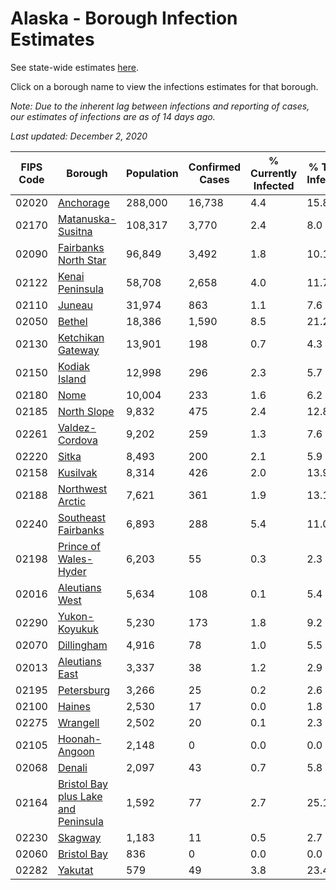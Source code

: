 # Alaska - Borough Infection Estimates

See state-wide estimates [here](/infections/us-ak).

Click on a borough name to view the infections estimates for that borough.

*Note: Due to the inherent lag between infections and reporting of cases, our estimates of infections are as of 14 days ago.*

*Last updated: December 2, 2020*

|   FIPS Code |                                                                    Borough |   Population |   Confirmed Cases |   % Currently Infected |   % Total Infected |
|-------------|----------------------------------------------------------------------------|--------------|-------------------|------------------------|--------------------|
|       02020 |                                                     [Anchorage](anchorage) |      288,000 |            16,738 |                    4.4 |               15.8 |
|       02170 |                                     [Matanuska-Susitna](matanuska-susitna) |      108,317 |             3,770 |                    2.4 |                8.0 |
|       02090 |                               [Fairbanks North Star](fairbanks-north-star) |       96,849 |             3,492 |                    1.8 |               10.1 |
|       02122 |                                         [Kenai Peninsula](kenai-peninsula) |       58,708 |             2,658 |                    4.0 |               11.7 |
|       02110 |                                                           [Juneau](juneau) |       31,974 |               863 |                    1.1 |                7.6 |
|       02050 |                                                           [Bethel](bethel) |       18,386 |             1,590 |                    8.5 |               21.2 |
|       02130 |                                     [Ketchikan Gateway](ketchikan-gateway) |       13,901 |               198 |                    0.7 |                4.3 |
|       02150 |                                             [Kodiak Island](kodiak-island) |       12,998 |               296 |                    2.3 |                5.7 |
|       02180 |                                                               [Nome](nome) |       10,004 |               233 |                    1.6 |                6.2 |
|       02185 |                                                 [North Slope](north-slope) |        9,832 |               475 |                    2.4 |               12.8 |
|       02261 |                                           [Valdez-Cordova](valdez-cordova) |        9,202 |               259 |                    1.3 |                7.6 |
|       02220 |                                                             [Sitka](sitka) |        8,493 |               200 |                    2.1 |                5.9 |
|       02158 |                                                       [Kusilvak](kusilvak) |        8,314 |               426 |                    2.0 |               13.9 |
|       02188 |                                       [Northwest Arctic](northwest-arctic) |        7,621 |               361 |                    1.9 |               13.1 |
|       02240 |                                 [Southeast Fairbanks](southeast-fairbanks) |        6,893 |               288 |                    5.4 |               11.0 |
|       02198 |                             [Prince of Wales-Hyder](prince-of-wales-hyder) |        6,203 |                55 |                    0.3 |                2.3 |
|       02016 |                                           [Aleutians West](aleutians-west) |        5,634 |               108 |                    0.1 |                5.4 |
|       02290 |                                             [Yukon-Koyukuk](yukon-koyukuk) |        5,230 |               173 |                    1.8 |                9.2 |
|       02070 |                                                   [Dillingham](dillingham) |        4,916 |                78 |                    1.0 |                5.5 |
|       02013 |                                           [Aleutians East](aleutians-east) |        3,337 |                38 |                    1.2 |                2.9 |
|       02195 |                                                   [Petersburg](petersburg) |        3,266 |                25 |                    0.2 |                2.6 |
|       02100 |                                                           [Haines](haines) |        2,530 |                17 |                    0.0 |                1.8 |
|       02275 |                                                       [Wrangell](wrangell) |        2,502 |                20 |                    0.1 |                2.3 |
|       02105 |                                             [Hoonah-Angoon](hoonah-angoon) |        2,148 |                 0 |                    0.0 |                0.0 |
|       02068 |                                                           [Denali](denali) |        2,097 |                43 |                    0.7 |                5.8 |
|       02164 | [Bristol Bay plus Lake and Peninsula](bristol-bay-plus-lake-and-peninsula) |        1,592 |                77 |                    2.7 |               25.1 |
|       02230 |                                                         [Skagway](skagway) |        1,183 |                11 |                    0.5 |                2.7 |
|       02060 |                                                 [Bristol Bay](bristol-bay) |          836 |                 0 |                    0.0 |                0.0 |
|       02282 |                                                         [Yakutat](yakutat) |          579 |                49 |                    3.8 |               23.4 |